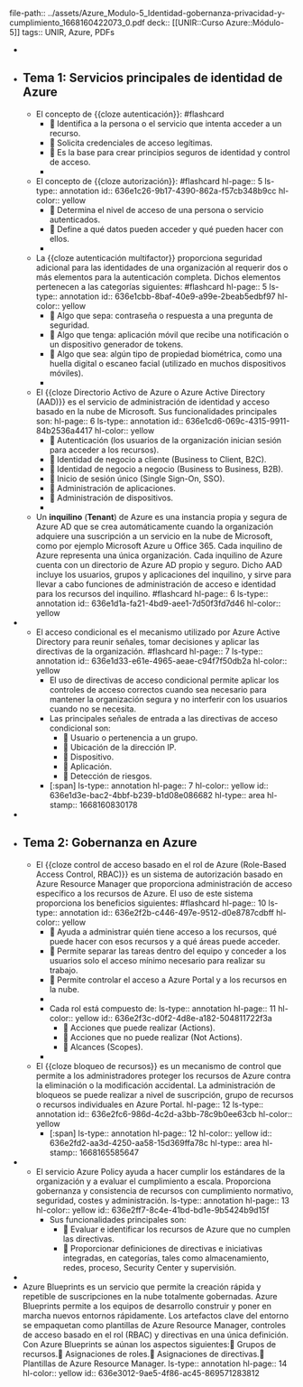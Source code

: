 file-path:: ../assets/Azure_Modulo-5_Identidad-gobernanza-privacidad-y-cumplimiento_1668160422073_0.pdf
deck:: [[UNIR::Curso Azure::Módulo-5]]
tags:: UNIR, Azure, PDFs

-
- ## Tema 1: Servicios principales de identidad de Azure
	- El concepto de {{cloze autenticación}}: #flashcard
		-  Identifica a la persona o el servicio que intenta acceder a un recurso.
		-  Solicita credenciales de acceso legítimas.
		-  Es la base para crear principios seguros de identidad y control de acceso.
		-
	- El concepto de {{cloze autorización}}: #flashcard
	  hl-page:: 5
	  ls-type:: annotation
	  id:: 636e1c26-9b17-4390-862a-f57cb348b9cc
	  hl-color:: yellow
		-  Determina el nivel de acceso de una persona o servicio autenticados.
		-  Define a qué datos pueden acceder y qué pueden hacer con ellos.
		-
	- La {{cloze autenticación multifactor}} proporciona seguridad adicional para las identidades de una organización al requerir dos o más elementos para la autenticación completa. Dichos elementos pertenecen a las categorías siguientes: #flashcard
	  hl-page:: 5
	  ls-type:: annotation
	  id:: 636e1cbb-8baf-40e9-a99e-2beab5edbf97
	  hl-color:: yellow
		-  Algo que sepa: contraseña o respuesta a una pregunta de seguridad.
		-  Algo que tenga: aplicación móvil que recibe una notificación o un dispositivo generador de tokens.
		-  Algo que sea: algún tipo de propiedad biométrica, como una huella digital o escaneo facial (utilizado en muchos dispositivos móviles).
		-
	- El {{cloze Directorio Activo de Azure o Azure Active Directory (AAD)}} es el servicio de administración de identidad y acceso basado en la nube de Microsoft. Sus funcionalidades principales son:
	  hl-page:: 6
	  ls-type:: annotation
	  id:: 636e1cd6-069c-4315-9911-84b2536a4417
	  hl-color:: yellow
		-  Autenticación (los usuarios de la organización inician sesión para acceder a los recursos).
		-  Identidad de negocio a cliente (Business to Client, B2C).
		-  Identidad de negocio a negocio (Business to Business, B2B).
		-  Inicio de sesión único (Single Sign-On, SSO).
		-  Administración de aplicaciones.
		-  Administración de dispositivos.
		-
	- Un **inquilino** (**Tenant**) de Azure es una instancia propia y segura de Azure AD que se crea automáticamente cuando la organización adquiere una suscripción a un servicio en la nube de Microsoft, como por ejemplo Microsoft Azure u Office 365. Cada inquilino de Azure representa una única organización. Cada inquilino de Azure cuenta con un directorio de Azure AD propio y seguro. Dicho AAD incluye los usuarios, grupos y aplicaciones del inquilino, y sirve para llevar a cabo funciones de administración de acceso e identidad para los recursos del inquilino. #flashcard
	  hl-page:: 6
	  ls-type:: annotation
	  id:: 636e1d1a-fa21-4bd9-aee1-7d50f3fd7d46
	  hl-color:: yellow
-
	- El acceso condicional es el mecanismo utilizado por Azure Active Directory para reunir señales, tomar decisiones y aplicar las directivas de la organización. #flashcard
	  hl-page:: 7
	  ls-type:: annotation
	  id:: 636e1d33-e61e-4965-aeae-c94f7f50db2a
	  hl-color:: yellow
		- El uso de directivas de acceso condicional permite aplicar los controles de acceso correctos cuando sea necesario para mantener la organización segura y no interferir con los usuarios cuando no se necesita.
		- Las principales señales de entrada a las directivas de acceso condicional son:
			-  Usuario o pertenencia a un grupo.
			-  Ubicación de la dirección IP.
			-  Dispositivo.
			-  Aplicación.
			-  Detección de riesgos.
		- [:span]
		  ls-type:: annotation
		  hl-page:: 7
		  hl-color:: yellow
		  id:: 636e1d3e-bac2-4bbf-b239-b1d08e086682
		  hl-type:: area
		  hl-stamp:: 1668160830178
-
- ## Tema 2: Gobernanza en Azure
	- El {{cloze control de acceso basado en el rol de Azure (Role-Based Access Control, RBAC)}} es un sistema de autorización basado en Azure Resource Manager que proporciona administración de acceso específico a los recursos de Azure. El uso de este sistema proporciona los beneficios siguientes: #flashcard
	  hl-page:: 10
	  ls-type:: annotation
	  id:: 636e2f2b-c446-497e-9512-d0e8787cdbff
	  hl-color:: yellow
		-  Ayuda a administrar quién tiene acceso a los recursos, qué puede hacer con esos recursos y a qué áreas puede acceder.
		-  Permite separar las tareas dentro del equipo y conceder a los usuarios solo el acceso mínimo necesario para realizar su trabajo.
		-  Permite controlar el acceso a Azure Portal y a los recursos en la nube.
		-
		- Cada rol está compuesto de:
		  ls-type:: annotation
		  hl-page:: 11
		  hl-color:: yellow
		  id:: 636e2f3c-d0f2-4d8e-a182-504811722f3a
			-  Acciones que puede realizar (Actions).
			-  Acciones que no puede realizar (Not Actions).
			-  Alcances (Scopes).
		-
	- El {{cloze bloqueo de recursos}} es un mecanismo de control que permite a los administradores proteger los recursos de Azure contra la eliminación o la modificación accidental. La administración de bloqueos se puede realizar a nivel de suscripción, grupo de recursos o recursos individuales en Azure Portal.
	  hl-page:: 12
	  ls-type:: annotation
	  id:: 636e2fc6-986d-4c2d-a3bb-78c9b0ee63cb
	  hl-color:: yellow
		- [:span]
		  ls-type:: annotation
		  hl-page:: 12
		  hl-color:: yellow
		  id:: 636e2fd2-aa3d-4250-aa58-15d369ffa78c
		  hl-type:: area
		  hl-stamp:: 1668165585647
-
	- El servicio Azure Policy ayuda a hacer cumplir los estándares de la organización y a evaluar el cumplimiento a escala. Proporciona gobernanza y consistencia de recursos con cumplimiento normativo, seguridad, costes y administración. 
	  ls-type:: annotation
	  hl-page:: 13
	  hl-color:: yellow
	  id:: 636e2ff7-8c4e-41bd-bd1e-9b5424b9d15f
		- Sus funcionalidades principales son:
			-  Evaluar e identificar los recursos de Azure que no cumplen las directivas.
			-  Proporcionar definiciones de directivas e iniciativas integradas, en categorías, tales como almacenamiento, redes, proceso, Security Center y supervisión.
-
- Azure Blueprints es un servicio que permite la creación rápida y repetible de suscripciones en la nube totalmente gobernadas. Azure Blueprints permite a los equipos de desarrollo construir y poner en marcha nuevos entornos rápidamente. Los artefactos clave del entorno se empaquetan como plantillas de Azure Resource Manager, controles de acceso basado en el rol (RBAC) y directivas en una única definición. Con Azure Blueprints se aúnan los aspectos siguientes: Grupos de recursos. Asignaciones de roles. Asignaciones de directivas. Plantillas de Azure Resource Manager.
  ls-type:: annotation
  hl-page:: 14
  hl-color:: yellow
  id:: 636e3012-9ae5-4f86-ac45-869571283812